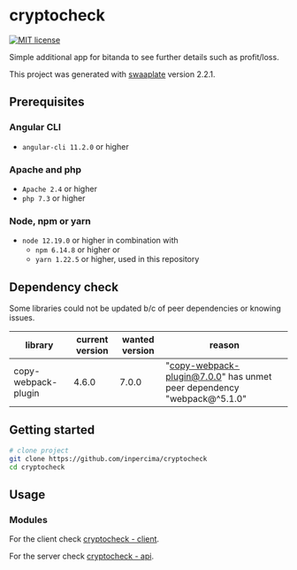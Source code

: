 # cryptocheck

[![MIT license](https://img.shields.io/badge/license-MIT-blue.svg)](./LICENSE.md)

Simple additional app for bitanda to see further details such as profit/loss.

This project was generated with [swaaplate](https://github.com/inpercima/swaaplate) version 2.2.1.

## Prerequisites

### Angular CLI

* `angular-cli 11.2.0` or higher

### Apache and php

* `Apache 2.4` or higher
* `php 7.3` or higher

### Node, npm or yarn

* `node 12.19.0` or higher in combination with
  * `npm 6.14.8` or higher or
  * `yarn 1.22.5` or higher, used in this repository

## Dependency check

Some libraries could not be updated b/c of peer dependencies or knowing issues.

| library    | current version | wanted version | reason |
| ---------- | --------------- | -------------- | ------ |
| copy-webpack-plugin | 4.6.0 | 7.0.0 | "copy-webpack-plugin@7.0.0" has unmet peer dependency "webpack@^5.1.0" |

## Getting started

```bash
# clone project
git clone https://github.com/inpercima/cryptocheck
cd cryptocheck
```

## Usage

### Modules

For the client check [cryptocheck - client](./client).

For the server check [cryptocheck - api](./api).
